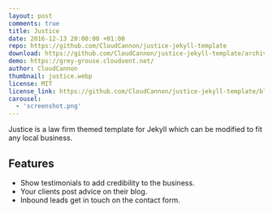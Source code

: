 ```yaml
---
layout: post
comments: true
title: Justice
date: 2016-12-13 20:00:00 +01:00
repo: https://github.com/CloudCannon/justice-jekyll-template
download: https://github.com/CloudCannon/justice-jekyll-template/archive/master.zip
demo: https://grey-grouse.cloudvent.net/
author: CloudCannon
thumbnail: justice.webp
license: MIT
license_link: https://github.com/CloudCannon/justice-jekyll-template/blob/master/LICENSE
carousel:
  - 'screenshot.png'
---
```


Justice is a law firm themed template for Jekyll which can be modified to fit any local business.

## Features

* Show testimonials to add credibility to the business.
* Your clients post advice on their blog.
* Inbound leads get in touch on the contact form.
